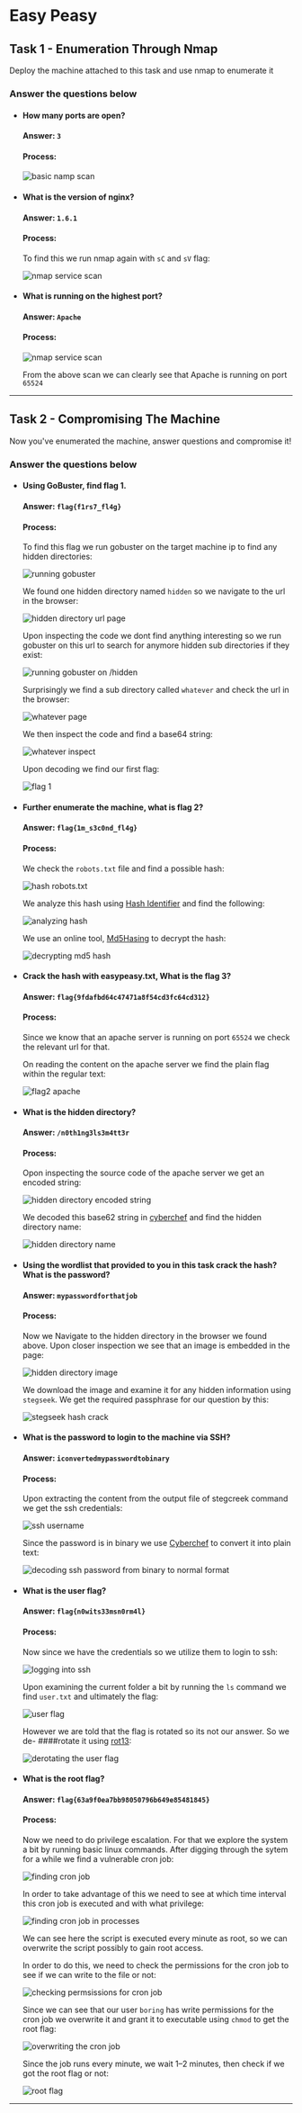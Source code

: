 # Easy Peasy

## Task 1 - Enumeration Through Nmap

Deploy the machine attached to this task and use nmap to enumerate it

### Answer the questions below

- #### How many ports are open?

    #### Answer: `3`

    #### Process:

    ![basic namp scan](/IMAGES/Easy%20Peasy%20CTF/basic%20nmap%20scan.png)

- #### What is the version of nginx?

    #### Answer: `1.6.1`

    #### Process:

    To find this we run nmap again with `sC` and `sV` flag:

    ![nmap service scan](/IMAGES/Easy%20Peasy%20CTF/nmap%20service%20scan.png)

- #### What is running on the highest port?

    #### Answer: `Apache`

    #### Process: 

    ![nmap service scan](/IMAGES/Easy%20Peasy%20CTF/nmap%20service%20scan.png)

    From the above scan we can clearly see that Apache is running on port `65524`

---

## Task 2 - Compromising The Machine

Now you've enumerated the machine, answer questions and compromise it!

### Answer the questions below

- #### Using GoBuster, find flag 1.

    #### Answer: `flag{f1rs7_fl4g}`

    #### Process:
    
    To find this flag we run gobuster on the target machine ip to find any hidden directories:

    ![running gobuster](/IMAGES/Easy%20Peasy%20CTF/hidden%20directory.png)

    We found one hidden directory named `hidden` so we navigate to the url in the browser:

    ![hidden directory url page](/IMAGES/Easy%20Peasy%20CTF/hidden%20room.png)

    Upon inspecting the code we dont find anything interesting so we run gobuster on this url to search for anymore hidden sub directories if they exist:

    ![running gobuster on /hidden](/IMAGES/Easy%20Peasy%20CTF/whatever%20directory.png)

    Surprisingly we find a sub directory called `whatever` and check the url in the browser:

    ![whatever page](/IMAGES/Easy%20Peasy%20CTF/whatever%20page.png)

    We then inspect the code and find a base64 string:

    ![whatever inspect](/IMAGES/Easy%20Peasy%20CTF/whatever%20inspect.png)

    Upon decoding we find our first flag:

    ![flag 1](/IMAGES/Easy%20Peasy%20CTF/first%20flag.png)

- #### Further enumerate the machine, what is flag 2?

    #### Answer: `flag{1m_s3c0nd_fl4g}`

    #### Process:

    We check the `robots.txt` file and find a possible hash:

    ![hash robots.txt](/IMAGES/Easy%20Peasy%20CTF/robots.txt%20hash.png)

    We analyze this hash using [Hash Identifier](https://www.tunnelsup.com/) and find the following:

    ![analyzing hash](/IMAGES/Easy%20Peasy%20CTF/analyzing%20hash%20of%20hidden%20directory.png)

    We use an online tool, [Md5Hasing](https://md5hashing.net/hash) to decrypt the hash:

    ![decrypting md5 hash](/IMAGES/Easy%20Peasy%20CTF/second%20flag.png)
   
- #### Crack the hash with easypeasy.txt, What is the flag 3?

    #### Answer: `flag{9fdafbd64c47471a8f54cd3fc64cd312}`
    #### Process:

    Since we know that an apache server is running on port `65524` we check the relevant url for that. 

    On reading the content on the apache server we find the plain flag within the regular text:

    ![flag2 apache](/IMAGES/Easy%20Peasy%20CTF/apache%20flag2.png)

- #### What is the hidden directory?

    #### Answer: `/n0th1ng3ls3m4tt3r`

    #### Process:

    Opon inspecting the source code of the apache server we get an encoded string:

    ![hidden directory encoded string](/IMAGES/Easy%20Peasy%20CTF/apache2%20hidden%20directory%20encoded%20string.png)

    We decoded this base62 string in [cyberchef](cyberchef.io) and find the hidden directory name:

    ![hidden directory name](/IMAGES/Easy%20Peasy%20CTF/decoding%20directory%20name.png)
   
- #### Using the wordlist that provided to you in this task crack the hash? What is the password?

    #### Answer: `mypasswordforthatjob`

    #### Process:

    Now we Navigate to the hidden directory in the browser we found above. Upon closer inspection we see that an image is embedded in the page:

    ![hidden directory image](/IMAGES/Easy%20Peasy%20CTF/hidden%20directory%20image.png)

    We download the image and examine it for any hidden information using `stegseek`. We get the required passphrase for our question by this:

    ![stegseek hash crack](/IMAGES/Easy%20Peasy%20CTF/stegseek%20hash%20crack.png)


- #### What is the password to login to the machine via SSH?

    #### Answer: `iconvertedmypasswordtobinary`

    #### Process:

    Upon extracting the content from the output file of stegcreek command we get the ssh credentials:

    ![ssh username](/IMAGES/Easy%20Peasy%20CTF/ssh%20username%20password.png)

    Since the password is in binary we use [Cyberchef](cyberchef.io) to convert it into plain text:

    ![decoding ssh password from binary to normal format](/IMAGES/Easy%20Peasy%20CTF/decoding%20password%20binary%20format.png)

- #### What is the user flag?

    #### Answer: `flag{n0wits33msn0rm4l}`

    #### Process:

    Now since we have the credentials so we utilize them to login to ssh:

    ![logging into ssh](/IMAGES/Easy%20Peasy%20CTF/logging%20in%20via%20ssh.png)

    Upon examining the current folder a bit by running the `ls` command we find `user.txt` and ultimately the flag:

    ![user flag](/IMAGES/Easy%20Peasy%20CTF/user%20flag.png)

    However we are told that the flag is rotated so its not our answer. So we de- ####rotate it using [rot13](rot13.com):

    ![derotating the user flag](/IMAGES/Easy%20Peasy%20CTF/getting%20the%20user%20flag%20by%20derotating.png)

- #### What is the root flag?

    #### Answer: `flag{63a9f0ea7bb98050796b649e85481845}`

    #### Process:

    Now we need to do privilege escalation. For that we explore the system a bit by running basic linux commands. After digging through the sytem for a while we find a vulnerable cron job:

    ![finding cron job](/IMAGES/Easy%20Peasy%20CTF/finding%20cron%20job.png)

    In order to take advantage of this we need to see at which time interval this cron job is executed and with what privilege:
    
    ![finding cron job in processes](/IMAGES/Easy%20Peasy%20CTF/finding%20cron%20job%20in%20processes.png)

    We can see here the script is executed every minute as root, so we can overwrite the script possibly to gain root access.

    In order to do this, we need to check the permissions for the cron job to see if we can write to the file or not:

    ![checking permsissions for cron job](/IMAGES/Easy%20Peasy%20CTF/checking%20permissions%20for%20cron%20job.png)

    Since we can see that our user `boring` has write permissions for the cron job we overwrite it and grant it to executable using `chmod` to get the root flag:

    ![overwriting the cron job](/IMAGES/Easy%20Peasy%20CTF/overwriting%20the%20sh%20file%20and%20changing%20permissions.png)

    Since the job runs every minute, we wait 1–2 minutes, then check if we got the root flag or not:

    ![root flag](/IMAGES/Easy%20Peasy%20CTF/root%20flag.png)

---

